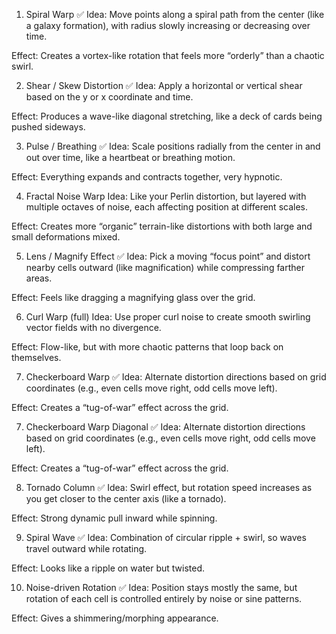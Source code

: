 1. Spiral Warp ✅
Idea: Move points along a spiral path from the center (like a galaxy formation), with radius slowly increasing or decreasing over time.

Effect: Creates a vortex-like rotation that feels more “orderly” than a chaotic swirl.

2. Shear / Skew Distortion ✅
Idea: Apply a horizontal or vertical shear based on the y or x coordinate and time.

Effect: Produces a wave-like diagonal stretching, like a deck of cards being pushed sideways.

3. Pulse / Breathing ✅
Idea: Scale positions radially from the center in and out over time, like a heartbeat or breathing motion.

Effect: Everything expands and contracts together, very hypnotic.

4. Fractal Noise Warp
Idea: Like your Perlin distortion, but layered with multiple octaves of noise, each affecting position at different scales.

Effect: Creates more “organic” terrain-like distortions with both large and small deformations mixed.

5. Lens / Magnify Effect ✅
Idea: Pick a moving “focus point” and distort nearby cells outward (like magnification) while compressing farther areas.

Effect: Feels like dragging a magnifying glass over the grid.

6. Curl Warp (full)
Idea: Use proper curl noise to create smooth swirling vector fields with no divergence.

Effect: Flow-like, but with more chaotic patterns that loop back on themselves.

7. Checkerboard Warp ✅
Idea: Alternate distortion directions based on grid coordinates (e.g., even cells move right, odd cells move left).

Effect: Creates a “tug-of-war” effect across the grid.

7. Checkerboard Warp Diagonal ✅
Idea: Alternate distortion directions based on grid coordinates (e.g., even cells move right, odd cells move left).

Effect: Creates a “tug-of-war” effect across the grid.

8. Tornado Column ✅
Idea: Swirl effect, but rotation speed increases as you get closer to the center axis (like a tornado).

Effect: Strong dynamic pull inward while spinning.

9. Spiral Wave ✅
Idea: Combination of circular ripple + swirl, so waves travel outward while rotating.

Effect: Looks like a ripple on water but twisted.

10. Noise-driven Rotation ✅
Idea: Position stays mostly the same, but rotation of each cell is controlled entirely by noise or sine patterns.

Effect: Gives a shimmering/morphing appearance.